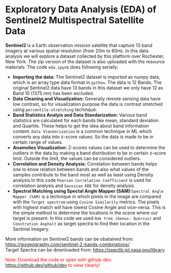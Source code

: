 # Exploratory Data Analysis (EDA) of Sentinel2 Multispectral Satellite Data

**Sentinel2** is a Earth observation mission satellite that capture 13 band imagery at various spatial resolution (from 20m to 60m). In this data analysis we will explore a dataset collected by this platform over Rochester, New York. The zip version of the dataset is also uploaded with the resource materials.
The code `eda.ipynb` does following serially:

- **Importing the data:** The Sentinel2 dataset is imported as numpy data, which is an array type data format in `python`. The data is 12 Bands. The original Sentinel2 data have 13 bands in this dataset we only have 12 as Band 10 (1375 nm) has been excluded.
- **Data Cleaning and Visualization:** Generally remote sensing data have low contrast, so for visualization purpose the data is contrast stretched using `percentile-stretching` techinque.
- **Band Statistics Analyis and Data Standarization:** Various band statistics are calculated for each bands like mean, standard deviation and Quartile. These helps to get the idea about band information content. `Data Standarization` is a common technique in ML which converts any data into z-score values. So the data is made to be in certain range of values.
- **Anamolies Visualization:** Z-scores values can be used to determine the outliers in the data by making a band distribution to be in certain z-score limit. Outside the limit, the values can be considered outliers.
- **Correlation and Density Analysis:** Correlation between bands helps one to know relation between bands and also what values of the samples contribute to the band most as well as least using Density analysis.In this code `Pearson Correlation Coefficient` is used for correlation analysis and `Gaussian KDE` for density analysis.
- **Spectral Matching using Spectal Angle Mapper (SAM):**`Spectral Angle Mapper (SAM)` is a technique in which pixels in the image are compared with the `Target spectrum` using `Cosine Similarity` metrics. The pixels with highest match will have lowest Cosine Angle and vice-versa. This is the simple method to determine the locations in the scene where our target is present. In this code we used `Oak tree (Genus: Quercus)` and `Constrution Asphalt` as target spectra to find their location in the Sentinel Imagery.

More information on Sentinel2 bands can be obatained from: https://gisgeography.com/sentinel-2-bands-combinations/                                                            
Target Spectra can be downloaded from: https://speclib.jpl.nasa.gov/library

<span style="color:red">Note: Download the code or open with github-dev: https://github.dev/github/dev to view clearly!</span>